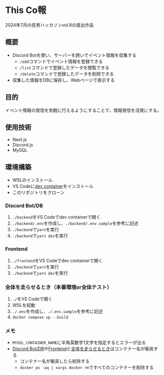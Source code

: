 # This Co報

2024年7月の技育ハッカソンvol.8の提出作品

## 概要

- Discord Botを使い、サーバーを跨いでイベント情報を収集する
  - `/add`コマンドでイベント情報を登録できる
  - `/list`コマンドで登録したデータを閲覧できる
  - `/delete`コマンドで登録したデータを削除できる
- 収集した情報をDBに保存し、Webページで表示する 

## 目的
イベント情報の発信を気軽に行えるようにすることで、情報発信を活発にする。

## 使用技術
- Next.js
- Discord.js
- MySQL

## 環境構築

- WSLのインストール
- VS Codeに[dev container](https://marketplace.visualstudio.com/items?itemName=ms-vscode-remote.remote-containers)をインストール
- このリポジトリをクローン

### Discord Bot/DB

1. `./backend`をVS Codeでdev containerで開く
2. `./backend/.env`を作成し、`./backend/.env.sample`を参考に記述
3. `./backend`で`yarn`を実行
4. `./backend`で`yarn dev`を実行

### Frontend

1. `./frontend`をVS Codeでdev containerで開く
2. `./backend`で`yarn`を実行
3. `./backend`で`yarn dev`を実行

### 全体を走らせるとき（本番環境or全体テスト）

1. `./`をVS Codeで開く
2. WSLを起動
3. `./.env`を作成し、`./.env.sample`を参考に記述
4. `docker compose up --build`

### メモ

- `MYSQL_CONTAINER_NAME`に半角英数字1文字を指定するとエラーが出る
- [Discord Bot/DB](#discord-botdb)や[Frontend](#frontend)と[全体を走らせるとき](#全体を走らせるとき本番環境or全体テスト)はコンテナー名が衝突する
  - コンテナー名が衝突したら削除する
  - `docker ps -aq | xargs docker rm`ですべてのコンテナーを削除する
